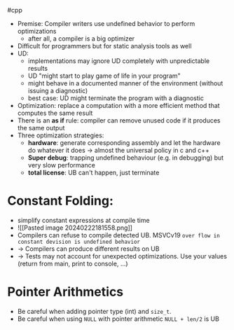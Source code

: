 #cpp 
- Premise: Compiler writers use undefined behavior to perform optimizations
	- after all, a compiler is a big optimizer
- Difficult for programmers but for static analysis tools as well
- UD: 
	- implementations may ignore UD completely with unpredictable results
	- UD "might start to play game of life in your program"
	- might behave in a documented manner of the environment (without issuing a diagnostic)
	- best case: UD might terminate the program with a diagnostic
- Optimization: replace a computation with a more efficient method that computes the same result
- There is an **as if** rule: compiler can remove unused code if it produces the same output
- Three optimization strategies:
	- **hardware**: generate corresponding assembly and let the hardware do whatever it does -> almost the universal policy in c and c++
	- **Super debug**: trapping undefined behaviour (e.g. in debugging) but very slow performance
	- **total license**: UB can't happen, just terminate
# Constant Folding:
- simplify constant expressions at compile time
- ![[Pasted image 20240222181558.png]]
- Compilers can refuse to compile detected UB. MSVCv19 `over flow in constant devision is undefined behavior`
- -> Compilers can produce different results on UB
- -> Tests may not account for unexpected optimizations. Use your values (return from main, print to console, ...)
# Pointer Arithmetics
- Be careful when adding pointer type (int) and `size_t`.
-  Be careful  when using `NULL` with pointer arithmetic `NULL + len/2` is UB
